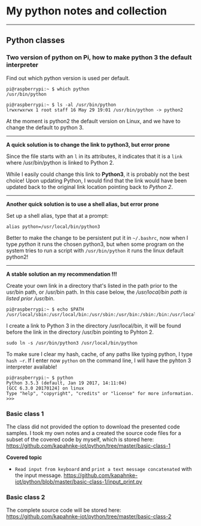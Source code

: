 # My python notes and collection
***
## Python classes

### Two version of python on Pi, how to make python 3 the default interpreter

Find out which python version is used per default. 
```
pi@raspberrypi:~ $ which python
/usr/bin/python

pi@raspberrypi:~ $ ls -al /usr/bin/python
lrwxrwxrwx 1 root staff 16 May 29 19:01 /usr/bin/python -> python2 
```

At the moment is python2 the default version on Linux, and we have to change the default to python 3. 

***
**A quick solution is to change the link to python3, but error prone**

Since the file starts with an `l` in its attributes, it indicates that it is a `link` where /usr/bin/python is linked to Python 2. 

While I easily could change this link to **Python3**, it is probably not the best choice! Upon updating Python, I would find that the link would have been updated back to the original link location pointing back to *Python 2*. 

***
**Another quick solution is to use a shell alias, but error prone** 

Set up a shell alias, type that at a prompt:

```alias python=/usr/local/bin/python3```

Better to make the change to be persistent put it in `~/.bashrc`, now when I type *python* it runs the chosen python3, but when some program on the system tries to run a script with `/usr/bin/python` it runs the linux default python2!

***
**A stable solution an my recommendation !!!**

Create your own link in a directory that's listed in the path prior to the usr/bin path, or /usr/bin path. In this case below, the */usr/local/bin path is listed prior /usr/bin*. 

```
pi@raspberrypi:~ $ echo $PATH
/usr/local/sbin:/usr/local/bin:/usr/sbin:/usr/bin:/sbin:/bin:/usr/local/games:/usr/games
```
I create a link to Python 3 in the directory /usr/local/bin, it will be found before the link in the directory /usr/bin pointing to Pyhton 2.  
```
sudo ln -s /usr/bin/python3 /usr/local/bin/python
```

To make sure I clear my hash, cache, of any paths like typing python, I type `hash –r`.
If I enter now `python` on the command line, I will have the pyhton 3 interpreter available! 
```
pi@raspberrypi:~ $ python
Python 3.5.3 (default, Jan 19 2017, 14:11:04)
[GCC 6.3.0 20170124] on linux
Type "help", "copyright", "credits" or "license" for more information.
>>>
```

### Basic class 1
The class did not provided the option to download the presented code samples. I took my own notes and a created the source code files for a subset of the covered code by myself, which is stored here: https://github.com/kapahnke-iot/python/tree/master/basic-class-1

**Covered topic**
* `Read input from keyboard` and `print a text message concatenated` with the input message. https://github.com/kapahnke-iot/python/blob/master/basic-class-1/input_print.py

### Basic class 2
The complete source code will be stored here: https://github.com/kapahnke-iot/python/tree/master/basic-class-2
